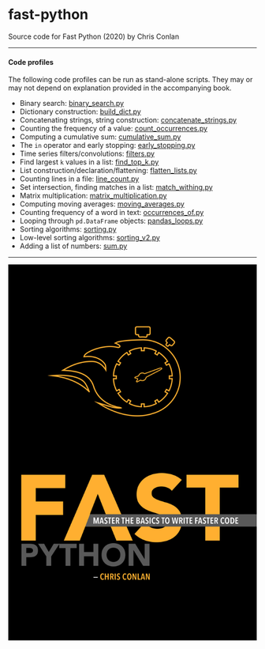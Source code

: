 # fast-python
Source code for Fast Python (2020) by Chris Conlan

---------------

#### Code profiles

The following code profiles can be run as stand-alone scripts. They may or may not depend on explanation provided in the accompanying book.

+ Binary search: [binary_search.py](src/binary_search.py)
+ Dictionary construction: [build_dict.py](src/build_dict.py)
+ Concatenating strings, string construction: [concatenate_strings.py](src/concatenate_strings.py)
+ Counting the frequency of a value: [count_occurrences.py](src/count_occurrences.py)
+ Computing a cumulative sum: [cumulative_sum.py](src/cumulative_sum.py)
+ The `in` operator and early stopping: [early_stopping.py](src/early_stopping.py)
+ Time series filters/convolutions: [filters.py](src/filters.py)
+ Find largest `k` values in a list: [find_top_k.py](src/find_top_k.py)
+ List construction/declaration/flattening: [flatten_lists.py](src/flatten_lists.py)
+ Counting lines in a file: [line_count.py](src/line_count.py)
+ Set intersection, finding matches in a list: [match_withing.py](src/match_withing.py)
+ Matrix multiplication: [matrix_multiplication.py](src/matrix_multiplication.py)
+ Computing moving averages: [moving_averages.py](src/moving_averages.py)
+ Counting frequency of a word in text: [occurrences_of.py](src/occurrences_of.py)
+ Looping through `pd.DataFrame` objects: [pandas_loops.py](src/pandas_loops.py)
+ Sorting algorithms: [sorting.py](src/sorting.py)
+ Low-level sorting algorithms: [sorting_v2.py](src/sorting_v2.py)
+ Adding a list of numbers: [sum.py](src/sum.py)

----

![](cover.png)




